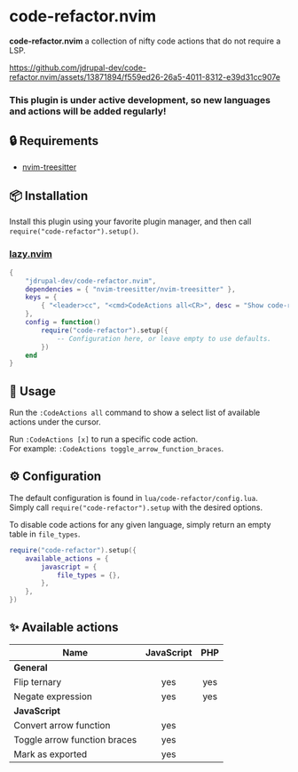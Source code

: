 # code-refactor.nvim

**code-refactor.nvim** a collection of nifty code actions that do not require a LSP.

https://github.com/jdrupal-dev/code-refactor.nvim/assets/13871894/f559ed26-26a5-4011-8312-e39d31cc907e

### This plugin is under active development, so new languages and actions will be added regularly!

## :lock: Requirements

- [nvim-treesitter](https://github.com/nvim-treesitter/nvim-treesitter)

## :package: Installation

Install this plugin using your favorite plugin manager, and then call
`require("code-refactor").setup()`.

### [lazy.nvim](https://github.com/folke/lazy.nvim)

```lua
{
    "jdrupal-dev/code-refactor.nvim",
    dependencies = { "nvim-treesitter/nvim-treesitter" },
    keys = {
        { "<leader>cc", "<cmd>CodeActions all<CR>", desc = "Show code-refactor.nvim (not LSP code actions)" },
    },
    config = function()
        require("code-refactor").setup({
            -- Configuration here, or leave empty to use defaults.
        })
    end
}
```

## :rocket: Usage

Run the `:CodeActions all` command to show a select list of available actions under the cursor.

Run `:CodeActions [x]` to run a specific code action.\
For example: `:CodeActions toggle_arrow_function_braces`.

## :gear: Configuration

The default configuration is found in `lua/code-refactor/config.lua`.\
Simply call `require("code-refactor").setup` with the desired options.

To disable code actions for any given language, simply return an empty table in `file_types`.
```lua
require("code-refactor").setup({
    available_actions = {
        javascript = {
            file_types = {},
        },
    },
})
```

## :sparkles: Available actions 

|                         Name | JavaScript |    PHP     |
|------------------------------|:----------:|:----------:|
|                  **General** |            |            |
|                 Flip ternary |    yes     |    yes     |
|            Negate expression |    yes     |    yes     |
|               **JavaScript** |            |            |
|       Convert arrow function |    yes     |            |
| Toggle arrow function braces |    yes     |            |
|             Mark as exported |    yes     |            |
